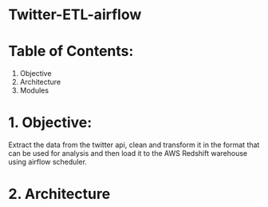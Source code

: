 # Twitter-ETL-airflow

# Table of Contents:
1. Objective
2. Architecture
3. Modules

# 1. Objective:
Extract the data from the twitter api, clean and transform it in the format that can be used for analysis and then load it to the AWS Redshift warehouse using airflow scheduler.

# 2. Architecture

